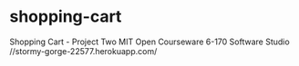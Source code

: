 # shopping-cart
Shopping Cart - Project Two MIT Open Courseware 6-170 Software Studio
//stormy-gorge-22577.herokuapp.com/
